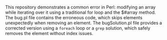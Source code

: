 This repository demonstrates a common error in Perl: modifying an array while iterating over it using a traditional for loop and the $#array method. The bug.pl file contains the erroneous code, which skips elements unexpectedly when removing an element. The bugSolution.pl file provides a corrected version using a `foreach` loop or a `grep` solution, which safely removes the element without index issues.